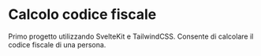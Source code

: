 # Calcolo codice fiscale

Primo progetto utilizzando SvelteKit e TailwindCSS. Consente di calcolare il codice fiscale di una persona.
